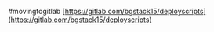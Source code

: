 #movingtogitlab [https://gitlab.com/bgstack15/deployscripts](https://gitlab.com/bgstack15/deployscripts)
